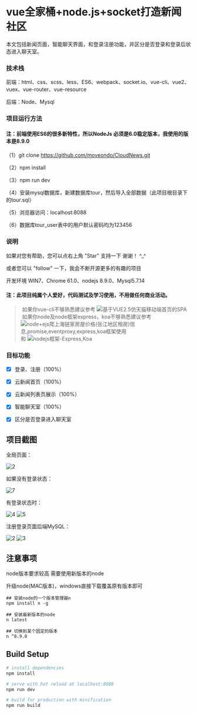 # vue全家桶+node.js+socket打造新闻社区


 本文包括新闻页面，智能聊天界面，和登录注册功能，并区分是否登录和登录后状态进入聊天室。
 
 ### 技术栈

前端：html、css、scss、less、ES6、webpack、socket.io、vue-cli、vue2、vuex、vue-router、vue-resource

后端：Node、Mysql

### 项目运行方法

#### 注：前端使用ES6的很多新特性，所以NodeJs 必须是6.0稳定版本，我使用的版本是8.9.0

（1）git clone https://github.com/moveondo/CloudNews.git

（2）npm install

（3）npm run dev

（4）安装mysql数据库，新建数据库tour，然后导入全部数据（此项目根目录下的tour.sql）

（5）浏览器访问：localhost:8088

（6）数据库tour_user表中的用户默认密码均为123456

### 说明

如果对您有帮助，您可以点右上角 "Star" 支持一下 谢谢！ ^_^

或者您可以 "follow" 一下，我会不断开源更多的有趣的项目

开发环境 WIN7、Chrome 61.0、nodejs 8.9.0、Mysql5.7.14

#### 注：此项目纯属个人爱好，代码测试及学习使用，不用做任何商业活动。

>  如果你vue-cli不够熟悉建议参考 ![基于VUE2.5仿天猫移动端首页的SPA](https://github.com/moveondo/VUE-Taobao)
>  如果你node及node框架express，koa不够熟悉建议参考 ![node+ejs爬上海链家房屋价格(张江地区租房)信息,promise,eventproxy,express,koa框架使用](https://github.com/moveondo/nodeJs-Reptile)和 ![nodejs框架-Express,Koa](https://github.com/moveondo/NodeJsFrame)


### 目标功能

- [x] 登录、注册（100%）
- [x] 云新闻首页（100%）
- [x] 云新闻列表页展示（100%）
- [x] 智能聊天室（100%）
- [x] 区分是否登录进入聊天室




## 项目截图

全局页面：

![2](https://github.com/moveondo/CloudNews/blob/master/static/image/2.png)

如果没有登录状态：

![7](https://github.com/moveondo/CloudNews/blob/master/static/image/7.png)

有登录状态时：

![4](https://github.com/moveondo/CloudNews/blob/master/static/image/5.png)
![5](https://github.com/moveondo/CloudNews/blob/master/static/image/1.png)

注册登录页面后端MySQL：

![2](https://github.com/moveondo/CloudNews/blob/master/static/image/3.png)
![3](https://github.com/moveondo/CloudNews/blob/master/static/image/4.png)




## 注意事项

node版本要求较高 需要使用新版本的node

升级node(MAC版本)，windows直接下载覆盖原有版本即可

```shell
## 安装node的一个版本管理器n
npm install n -g  

## 安装最新版本的node
n latest  

## 切换到某个固定的版本
n ^8.9.0  
```

## Build Setup

``` bash
# install dependencies
npm install

# serve with hot reload at localhost:8088
npm run dev

# build for production with minification
npm run build


```


